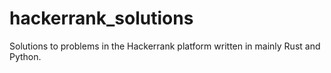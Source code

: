 # hackerrank_solutions
Solutions to problems in the Hackerrank platform written in mainly Rust and Python.
